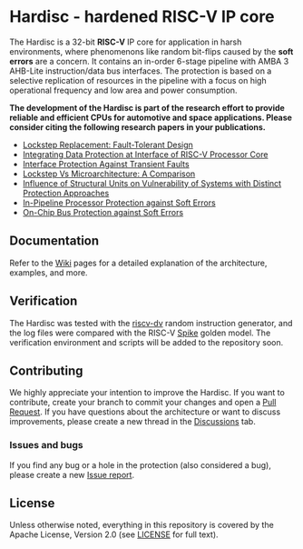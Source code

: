 # Hardisc - hardened RISC-V IP core
The Hardisc is a 32-bit **RISC-V** IP core for application in harsh environments, where phenomenons like random bit-flips caused by the **soft errors** are a concern. 
It contains an in-order 6-stage pipeline with AMBA 3 AHB-Lite instruction/data bus interfaces. 
The protection is based on a selective replication of resources in the pipeline with a focus on high operational frequency and low area and power consumption.

**The development of the Hardisc is part of the research effort to provide reliable and efficient CPUs for automotive and space applications. Please consider citing the following research papers in your publications.**

* [Lockstep Replacement: Fault-Tolerant Design](https://doi.org/10.1109/ACCESS.2025.3573684)
* [Integrating Data Protection at Interface of RISC-V Processor Core](https://doi.org/10.1109/PACET60398.2024.10497010)
* [Interface Protection Against Transient Faults](https://doi.org/10.1109/DDECS60919.2024.10508928)
* [Lockstep Vs Microarchitecture: A Comparison](https://doi.org/10.1109/SOCC62300.2024.10737833)
* [Influence of Structural Units on Vulnerability of Systems with Distinct Protection Approaches](https://doi.org/10.1109/DSD64264.2024.00019)
* [In-Pipeline Processor Protection against Soft Errors](https://www.mdpi.com/2287290)
* [On-Chip Bus Protection against Soft Errors](https://www.mdpi.com/2566434)

## Documentation
Refer to the [Wiki](https://github.com/janomach/the-hardisc/wiki) pages for a detailed explanation of the architecture, examples, and more.

## Verification
The Hardisc was tested with the [riscv-dv](https://github.com/chipsalliance/riscv-dv) random instruction generator, and the log files were compared with the RISC-V [Spike](https://github.com/riscv-software-src/riscv-isa-sim) golden model.
The verification environment and scripts will be added to the repository soon. 

## Contributing
We highly appreciate your intention to improve the Hardisc.
If you want to contribute, create your branch to commit your changes and open a [Pull Request](https://github.com/janomach/the-hardisc/pulls).
If you have questions about the architecture or want to discuss improvements, please create a new thread in the [Discussions](https://github.com/janomach/the-hardisc/discussions) tab.

### Issues and bugs
If you find any bug or a hole in the protection (also considered a bug), please create a new [Issue report](https://github.com/janomach/the-hardisc/issues).

## License
Unless otherwise noted, everything in this repository is covered by the Apache License, Version 2.0 (see [LICENSE](https://github.com/janomach/the-hardisc/blob/main/LICENSE) for full text).




